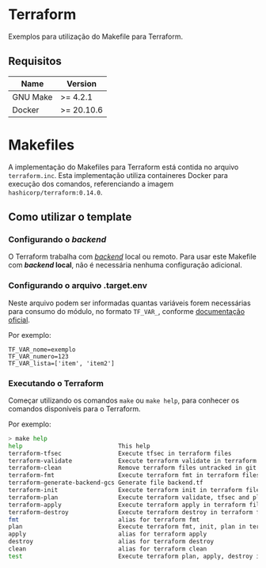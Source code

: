 # Terraform

Exemplos para utilização do Makefile para Terraform.

## Requisitos

| Name | Version |
|------|---------|
| GNU Make | >= 4.2.1 |
| Docker | >= 20.10.6 |

# Makefiles

A implementação do Makefiles para Terraform está contida no arquivo `terraform.inc`. Esta implementação utiliza containeres Docker para execução dos comandos, referenciando a imagem `hashicorp/terraform:0.14.0`.

## Como utilizar o template

### Configurando o _backend_

O Terraform trabalha com [_backend_](https://www.terraform.io/docs/language/settings/_backend_s/index.html) local ou remoto. Para usar este Makefile com **_backend_ local**, não é necessária nenhuma configuração adicional.

### Configurando o arquivo .target.env

Neste arquivo podem ser informadas quantas variáveis forem necessárias para consumo do módulo, no formato `TF_VAR_`, conforme [documentação oficial](https://www.terraform.io/docs/language/values/variables.html#environment-variables).

Por exemplo:

```
TF_VAR_nome=exemplo
TF_VAR_numero=123
TF_VAR_lista=['item', 'item2']

```

### Executando o Terraform

Começar utilizando os comandos `make` ou `make help`, para conhecer os comandos disponíveis para o Terraform.

Por exemplo:

```sh
> make help
help                           This help
terraform-tfsec                Execute tfsec in terraform files
terraform-validate             Execute terraform validate in terraform files
terraform-clean                Remove terraform files untracked in git
terraform-fmt                  Execute terraform fmt in terraform files
terraform-generate-backend-gcs Generate file backend.tf
terraform-init                 Execute terraform init in terraform files
terraform-plan                 Execute terraform validate, tfsec and plan in terraform files
terraform-apply                Execute terraform apply in terraform files
terraform-destroy              Execute terraform destroy in terraform files
fmt                            alias for terraform fmt
plan                           Execute terraform fmt, init, plan in terraform files
apply                          alias for terraform apply
destroy                        alias for terraform destroy
clean                          alias for terraform clean
test                           Execute terraform plan, apply, destroy in terraform files
```


